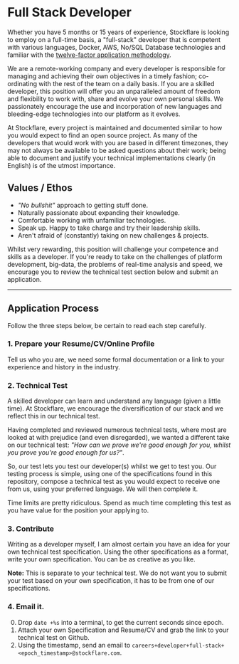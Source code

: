 # Full Stack Developer

Whether you have 5 months or 15 years of experience, Stockflare is looking to employ on a full-time basis, a "full-stack" developer that is competent with various languages, Docker, AWS, No/SQL Database technologies and familiar with the [twelve-factor application methodology](http://12factor.net/).

We are a remote-working company and every developer is responsible for managing and achieving their own objectives in a timely fashion; co-ordinating with the rest of the team on a daily basis. If you are a skilled developer, this position will offer you an unparalleled amount of freedom and flexibility to work with, share and evolve your own personal skills. We passionately encourage the use and incorporation of new languages and bleeding-edge technologies into our platform as it evolves.

At Stockflare, every project is maintained and documented similar to how you would expect to find an open source project. As many of the developers that would work with you are based in different timezones, they may not always be available to be asked questions about their work; being able to document and justify your technical implementations clearly (in English) is of the utmost importance.

## Values / Ethos

  * _"No bullshit"_ approach to getting stuff done.
  * Naturally passionate about expanding their knowledge.
  * Comfortable working with unfamiliar technologies.
  * Speak up. Happy to take charge and try their leadership skills.
  * Aren't afraid of (constantly) taking on new challenges & projects.

Whilst very rewarding, this position will challenge your competence and skills as a developer. If you're ready to take on the challenges of platform development, big-data, the problems of real-time analysis and speed, we encourage you to review the technical test section below and submit an application.

---

## Application Process

Follow the three steps below, be certain to read each step carefully.

### 1. Prepare your Resume/CV/Online Profile

Tell us who you are, we need some formal documentation or a link to your experience and history in the industry.

### 2. Technical Test

A skilled developer can learn and understand any language (given a little time). At Stockflare, we encourage the diversification of our stack and we reflect this in our technical test.

Having completed and reviewed numerous technical tests, where most are looked at with prejudice (and even disregarded), we wanted a different take on our technical test: _"How can we prove we're good enough for you, whilst you prove you're good enough for us?"_.

So, our test lets you test our developer(s) whilst we get to test you. Our testing process is simple, using one of the specifications found in this repository, compose a technical test as you would expect to receive one from us, using your preferred language. We will then complete it.

Time limits are pretty ridiculous. Spend as much time completing this test as you have value for the position your applying to.

### 3. Contribute

Writing as a developer myself, I am almost certain you have an idea for your own technical test specification. Using the other specifications as a format, write your own specification. You can be as creative as you like.

**Note:** This is separate to your technical test. We do not want you to submit your test based on your own specification, it has to be from one of our specifications.

### 4. Email it.

  0. Drop `date +%s` into a terminal, to get the current seconds since epoch.
  0. Attach your own Specification and Resume/CV and grab the link to your technical test on Github.
  0. Using the timestamp, send an email to `careers+developer+full-stack+<epoch_timestamp>@stockflare.com`.
